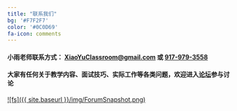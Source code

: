 ```yaml
---
title: "联系我们"
bg: '#F7F2F7'
color: '#0C0D69'
fa-icon: comments
---
```

#### 小雨老师联系方式： <a href="mailto:XiaoYuClassroom@gmail.com"><strong>XiaoYuClassroom@gmail.com</strong></a> 或 <a href="tel:+19179793558"><strong>917-979-3558</strong></a>

#### 大家有任何关于教学内容、面试技巧、实际工作等各类问题，欢迎进入<a href="http://forum.xiaoyuclassroom.com/" target="_blank"><strong>论坛</strong></a>参与讨论

[![fs]({{ site.baseurl }}/img/ForumSnapshot.png)](http://forum.xiaoyuclassroom.com/)

